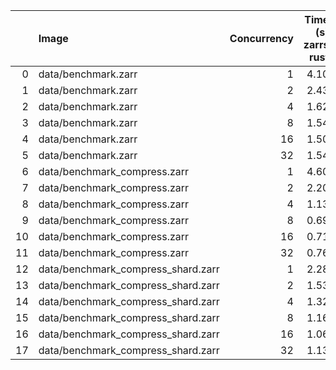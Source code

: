 |    | Image                              |   Concurrency |   Time (s)<br>zarrs<br>rust |   <br>tensorstore<br>python |   <br>zarr<br>python |   <br>zarrs<br>python |   <br>zarr<br>dask<br>python |   <br>zarrs<br>dask<br>python |   Memory (GB)<br>zarrs<br>rust |   <br>tensorstore<br>python |   <br>zarr<br>python |   <br>zarrs<br>python |   <br>zarr<br>dask<br>python |   <br>zarrs<br>dask<br>python |
|---:|:-----------------------------------|--------------:|----------------------------:|----------------------------:|---------------------:|----------------------:|-----------------------------:|------------------------------:|-------------------------------:|----------------------------:|---------------------:|----------------------:|-----------------------------:|------------------------------:|
|  0 | data/benchmark.zarr                |             1 |                        4.10 |                        5.46 |                 5.00 |                  6.45 |                         5.52 |                          6.74 |                           0.04 |                        0.12 |                 0.12 |                  0.12 |                         0.12 |                          0.13 |
|  1 | data/benchmark.zarr                |             2 |                        2.43 |                        3.26 |                 3.25 |                  3.89 |                         3.42 |                          3.76 |                           0.07 |                        0.19 |                 0.18 |                  0.19 |                         0.19 |                          0.19 |
|  2 | data/benchmark.zarr                |             4 |                        1.62 |                        2.46 |                 2.71 |                  2.55 |                         2.82 |                          2.71 |                           0.14 |                        0.31 |                 0.31 |                  0.31 |                         0.32 |                          0.30 |
|  3 | data/benchmark.zarr                |             8 |                        1.54 |                        2.20 |                 2.68 |                  2.61 |                         3.18 |                          2.63 |                           0.26 |                        0.41 |                 0.57 |                  0.48 |                         0.58 |                          0.41 |
|  4 | data/benchmark.zarr                |            16 |                        1.50 |                        2.18 |                 2.85 |                  2.48 |                         3.17 |                          2.65 |                           0.52 |                        0.71 |                 1.06 |                  0.73 |                         1.04 |                          0.67 |
|  5 | data/benchmark.zarr                |            32 |                        1.54 |                        2.36 |                 2.92 |                  2.50 |                         3.20 |                          2.68 |                           0.77 |                        1.56 |                 2.06 |                  1.25 |                         1.94 |                          1.20 |
|  6 | data/benchmark_compress.zarr       |             1 |                        4.60 |                        6.49 |                 6.06 |                  5.98 |                         6.16 |                          6.33 |                           0.05 |                        0.15 |                 0.13 |                  0.37 |                         0.14 |                          0.35 |
|  7 | data/benchmark_compress.zarr       |             2 |                        2.20 |                        3.76 |                 3.65 |                  3.46 |                         3.78 |                          3.57 |                           0.09 |                        0.22 |                 0.21 |                  0.42 |                         0.26 |                          0.41 |
|  8 | data/benchmark_compress.zarr       |             4 |                        1.13 |                        2.40 |                 2.56 |                  2.21 |                         2.50 |                          2.27 |                           0.18 |                        0.36 |                 0.46 |                  0.53 |                         0.41 |                          0.51 |
|  9 | data/benchmark_compress.zarr       |             8 |                        0.69 |                        1.95 |                 2.22 |                  1.93 |                         2.32 |                          2.09 |                           0.33 |                        0.58 |                 0.74 |                  0.70 |                         0.64 |                          0.62 |
| 10 | data/benchmark_compress.zarr       |            16 |                        0.71 |                        1.94 |                 2.22 |                  1.92 |                         2.42 |                          2.06 |                           0.51 |                        0.89 |                 1.18 |                  0.93 |                         1.21 |                          0.88 |
| 11 | data/benchmark_compress.zarr       |            32 |                        0.76 |                        1.93 |                 2.42 |                  1.97 |                         2.73 |                          2.23 |                           0.72 |                        1.53 |                 2.17 |                  1.48 |                         2.34 |                          1.35 |
| 12 | data/benchmark_compress_shard.zarr |             1 |                        2.28 |                        2.81 |                35.19 |                  3.64 |                        26.36 |                          3.59 |                           0.08 |                        0.14 |                 0.34 |                  0.14 |                         0.31 |                          0.14 |
| 13 | data/benchmark_compress_shard.zarr |             2 |                        1.53 |                        2.17 |                33.19 |                  2.20 |                        24.70 |                          2.39 |                           0.12 |                        0.18 |                 0.44 |                  0.21 |                         0.43 |                          0.19 |
| 14 | data/benchmark_compress_shard.zarr |             4 |                        1.32 |                        1.84 |                32.03 |                  1.85 |                        27.12 |                          2.05 |                           0.20 |                        0.27 |                 0.59 |                  0.31 |                         0.64 |                          0.31 |
| 15 | data/benchmark_compress_shard.zarr |             8 |                        1.16 |                        1.72 |                31.47 |                  1.92 |                        29.55 |                          2.01 |                           0.36 |                        0.41 |                 0.83 |                  0.47 |                         0.96 |                          0.43 |
| 16 | data/benchmark_compress_shard.zarr |            16 |                        1.06 |                        1.67 |                31.72 |                  1.88 |                        33.62 |                          2.05 |                           0.62 |                        0.52 |                 1.37 |                  0.71 |                         1.78 |                          0.67 |
| 17 | data/benchmark_compress_shard.zarr |            32 |                        1.13 |                        1.73 |                33.18 |                  1.97 |                        36.80 |                          2.21 |                           0.88 |                        0.91 |                 2.45 |                  1.23 |                         3.49 |                          1.23 |